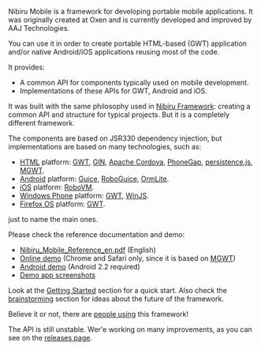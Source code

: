 Nibiru Mobile is a framework for developing portable mobile applications. It was originally created at Oxen and is currently developed and improved by AAJ Technologies.

You can use it in order to create portable HTML-based (GWT) application and/or native Android/iOS applications reusing most of the code.

It provides:
 * A common API for components typically used on mobile development.
 * Implementations of these APIs for GWT, Android and iOS.

It was built with the same philosophy used in [Nibiru Framework](https://github.com/AAJTechnologies/nibiru): creating a common API and structure for typical projects. But it is a completely different framework.

The components are based on JSR330 dependency injection, but implementations are based on many technologies, such as:

 * [HTML](http://en.wikipedia.org/wiki/HTML) platform: [GWT](http://www.gwtproject.org), [GIN](http://code.google.com/p/google-gin/), [Apache Cordova](http://incubator.apache.org/cordova/), [PhoneGap](http://phonegap.com/), [persistence.js](http://persistencejs.org/), [MGWT](http://www.m-gwt.com/).
 * [Android](https://www.android.com/) platform: [Guice](http://code.google.com/p/google-guice/), [RoboGuice](http://code.google.com/p/roboguice/), [OrmLite](http://ormlite.com/).
 * [iOS](http://www.apple.com/ios) platform: [RoboVM](http://robovm.com/).
 * [Windows Phone](https://www.windowsphone.com) platform: [GWT](http://www.gwtproject.org), [WinJS](https://dev.windows.com/en-us/develop/winjs).
 * [Firefox OS](https://www.mozilla.org/en-US/firefox/os) platform: [GWT](http://www.gwtproject.org).


just to name the main ones.

Please check the reference documentation and demo:
 * [Nibiru_Mobile_Reference_en.pdf](https://github.com/AAJTechnologies/nibirumobile/raw/master/main/docs/Nibiru_Mobile_Reference_en.pdf) (English)
 * [Online demo](http://nibiru.oxen.com.ar) (Chrome and Safari only, since it is based on [MGWT](http://www.m-gwt.com/))
 * [Android demo](https://github.com/AAJTechnologies/nibirumobile/raw/master/sample/dist/NibiruMobileDemo.apk) (Android 2.2 required)
 * [Demo app screenshots](https://github.com/AAJTechnologies/nibirumobile/wiki/SampleAppScreenshots)

Look at the [Getting Started](https://github.com/AAJTechnologies/nibirumobile/wiki/GettingStarted) section for a quick start. Also check the [brainstorming](https://github.com/AAJTechnologies/nibirumobile/wiki/Brainstorming) section for ideas about the future of the framework.

Believe it or not, there are [people using](https://github.com/AAJTechnologies/nibirumobile/wiki/WhoIsUsingThis) this framework!

The API is still unstable. Wer'e working on many improvements, as you can see on the [releases page](https://github.com/AAJTechnologies/nibirumobile/wiki/Releases).
